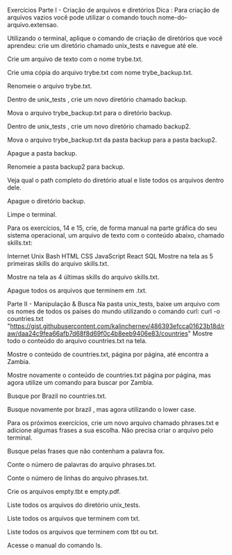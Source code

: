 Exercícios
Parte I - Criação de arquivos e diretórios
Dica : Para criação de arquivos vazios você pode utilizar o comando touch nome-do-arquivo.extensao.

Utilizando o terminal, aplique o comando de criação de diretórios que você aprendeu: crie um diretório chamado unix_tests e navegue até ele.

Crie um arquivo de texto com o nome trybe.txt.

Crie uma cópia do arquivo trybe.txt com nome trybe_backup.txt.

Renomeie o arquivo trybe.txt.

Dentro de unix_tests , crie um novo diretório chamado backup.

Mova o arquivo trybe_backup.txt para o diretório backup.

Dentro de unix_tests , crie um novo diretório chamado backup2.

Mova o arquivo trybe_backup.txt da pasta backup para a pasta backup2.

Apague a pasta backup.

Renomeie a pasta backup2 para backup.

Veja qual o path completo do diretório atual e liste todos os arquivos dentro dele.

Apague o diretório backup.

Limpe o terminal.

Para os exercícios, 14 e 15, crie, de forma manual na parte gráfica do seu sistema operacional, um arquivo de texto com o conteúdo abaixo, chamado skills.txt:

Internet
Unix
Bash
HTML
CSS
JavaScript
React
SQL
Mostre na tela as 5 primeiras skills do arquivo skills.txt.

Mostre na tela as 4 últimas skills do arquivo skills.txt.

Apague todos os arquivos que terminem em .txt.

Parte II - Manipulação & Busca
Na pasta unix_tests, baixe um arquivo com os nomes de todos os países do mundo utilizando o comando curl:
curl -o countries.txt "https://gist.githubusercontent.com/kalinchernev/486393efcca01623b18d/raw/daa24c9fea66afb7d68f8d69f0c4b8eeb9406e83/countries"
Mostre todo o conteúdo do arquivo countries.txt na tela.

Mostre o conteúdo de countries.txt, página por página, até encontra a Zambia.

Mostre novamente o conteúdo de countries.txt página por página, mas agora utilize um comando para buscar por Zambia.

Busque por Brazil no countries.txt.

Busque novamente por brazil , mas agora utilizando o lower case.

Para os próximos exercícios, crie um novo arquivo chamado phrases.txt e adicione algumas frases a sua escolha. Não precisa criar o arquivo pelo terminal.

Busque pelas frases que não contenham a palavra fox.

Conte o número de palavras do arquivo phrases.txt.

Conte o número de linhas do arquivo phrases.txt.

Crie os arquivos empty.tbt e empty.pdf.

Liste todos os arquivos do diretório unix_tests.

Liste todos os arquivos que terminem com txt.

Liste todos os arquivos que terminem com tbt ou txt.

Acesse o manual do comando ls.
